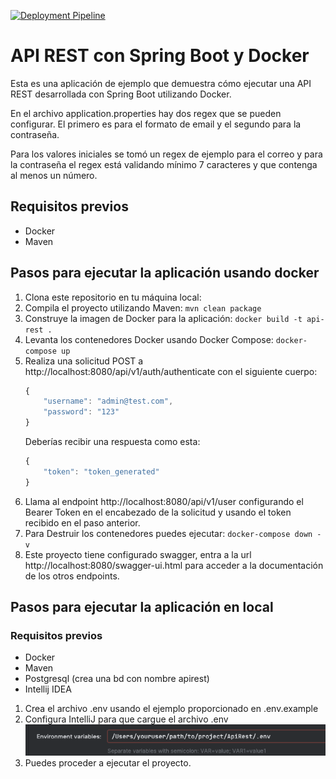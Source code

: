 [![Deployment Pipeline](https://github.com/miguelpiza93/ApiRest/actions/workflows/pipeline.yml/badge.svg)](https://github.com/miguelpiza93/ApiRest/actions/workflows/pipeline.yml)

# API REST con Spring Boot y Docker

Esta es una aplicación de ejemplo que demuestra cómo ejecutar una API REST desarrollada con Spring Boot utilizando Docker.

En el archivo application.properties hay dos regex que se pueden configurar.
El primero es para el formato de email y el segundo para la contraseña.

Para los valores iniciales se tomó un regex de ejemplo para el correo y para la contraseña el regex está validando 
mínimo 7 caracteres y que contenga al menos un número.

## Requisitos previos

- Docker
- Maven

## Pasos para ejecutar la aplicación usando docker

1. Clona este repositorio en tu máquina local:
2. Compila el proyecto utilizando Maven: `mvn clean package`
3. Construye la imagen de Docker para la aplicación: `docker build -t api-rest .`
4. Levanta los contenedores Docker usando Docker Compose: `docker-compose up`
5. Realiza una solicitud POST a http://localhost:8080/api/v1/auth/authenticate con el siguiente cuerpo:
    ```javascript
    {
        "username": "admin@test.com",
        "password": "123"
    }
   ```
    Deberías recibir una respuesta como esta:
    ```javascript
    {
        "token": "token_generated"
    }
   ```
6. Llama al endpoint http://localhost:8080/api/v1/user configurando el Bearer Token en el encabezado de la solicitud y usando el token recibido en el paso anterior.
7. Para Destruir los contenedores puedes ejecutar: `docker-compose down -v`
8. Este proyecto tiene configurado swagger, entra a la url http://localhost:8080/swagger-ui.html para acceder a la documentación de los otros endpoints. 

## Pasos para ejecutar la aplicación en local

### Requisitos previos
- Docker
- Maven
- Postgresql (crea una bd con nombre apirest)
- Intellij IDEA

1. Crea el archivo .env usando el ejemplo proporcionado en .env.example
2. Configura IntelliJ para que cargue el archivo .env
![img.png](img.png)
3. Puedes proceder a ejecutar el proyecto.